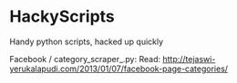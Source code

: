 HackyScripts
============

Handy python scripts, hacked up quickly

Facebook / category\_scraper\_.py: Read: http://tejaswi-yerukalapudi.com/2013/01/07/facebook-page-categories/